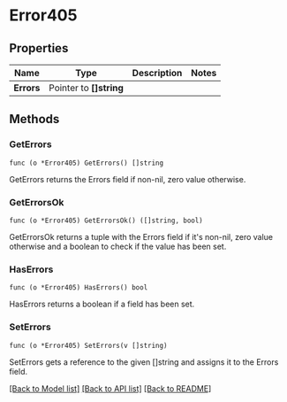 # Error405

## Properties

Name | Type | Description | Notes
------------ | ------------- | ------------- | -------------
**Errors** | Pointer to **[]string** |  | 

## Methods

### GetErrors

`func (o *Error405) GetErrors() []string`

GetErrors returns the Errors field if non-nil, zero value otherwise.

### GetErrorsOk

`func (o *Error405) GetErrorsOk() ([]string, bool)`

GetErrorsOk returns a tuple with the Errors field if it's non-nil, zero value otherwise
and a boolean to check if the value has been set.

### HasErrors

`func (o *Error405) HasErrors() bool`

HasErrors returns a boolean if a field has been set.

### SetErrors

`func (o *Error405) SetErrors(v []string)`

SetErrors gets a reference to the given []string and assigns it to the Errors field.


[[Back to Model list]](../README.md#documentation-for-models) [[Back to API list]](../README.md#documentation-for-api-endpoints) [[Back to README]](../README.md)


